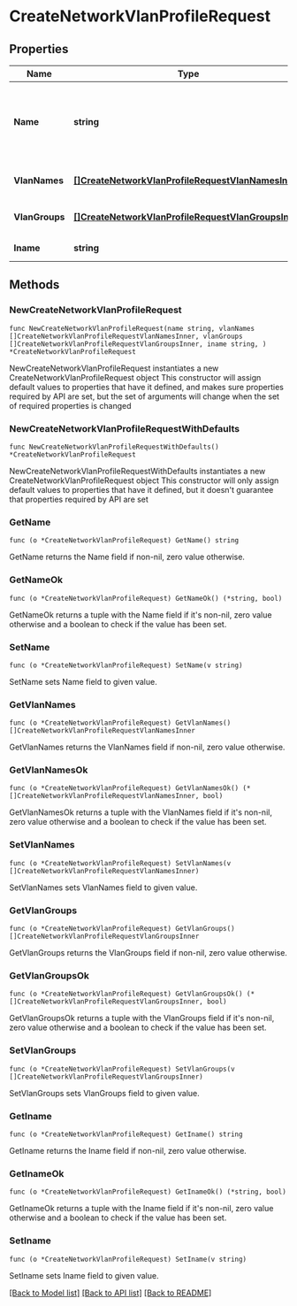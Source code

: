 # CreateNetworkVlanProfileRequest

## Properties

Name | Type | Description | Notes
------------ | ------------- | ------------- | -------------
**Name** | **string** | Name of the profile, string length must be from 1 to 255 characters | 
**VlanNames** | [**[]CreateNetworkVlanProfileRequestVlanNamesInner**](CreateNetworkVlanProfileRequestVlanNamesInner.md) | An array of named VLANs | 
**VlanGroups** | [**[]CreateNetworkVlanProfileRequestVlanGroupsInner**](CreateNetworkVlanProfileRequestVlanGroupsInner.md) | An array of VLAN groups | 
**Iname** | **string** | IName of the profile | 

## Methods

### NewCreateNetworkVlanProfileRequest

`func NewCreateNetworkVlanProfileRequest(name string, vlanNames []CreateNetworkVlanProfileRequestVlanNamesInner, vlanGroups []CreateNetworkVlanProfileRequestVlanGroupsInner, iname string, ) *CreateNetworkVlanProfileRequest`

NewCreateNetworkVlanProfileRequest instantiates a new CreateNetworkVlanProfileRequest object
This constructor will assign default values to properties that have it defined,
and makes sure properties required by API are set, but the set of arguments
will change when the set of required properties is changed

### NewCreateNetworkVlanProfileRequestWithDefaults

`func NewCreateNetworkVlanProfileRequestWithDefaults() *CreateNetworkVlanProfileRequest`

NewCreateNetworkVlanProfileRequestWithDefaults instantiates a new CreateNetworkVlanProfileRequest object
This constructor will only assign default values to properties that have it defined,
but it doesn't guarantee that properties required by API are set

### GetName

`func (o *CreateNetworkVlanProfileRequest) GetName() string`

GetName returns the Name field if non-nil, zero value otherwise.

### GetNameOk

`func (o *CreateNetworkVlanProfileRequest) GetNameOk() (*string, bool)`

GetNameOk returns a tuple with the Name field if it's non-nil, zero value otherwise
and a boolean to check if the value has been set.

### SetName

`func (o *CreateNetworkVlanProfileRequest) SetName(v string)`

SetName sets Name field to given value.


### GetVlanNames

`func (o *CreateNetworkVlanProfileRequest) GetVlanNames() []CreateNetworkVlanProfileRequestVlanNamesInner`

GetVlanNames returns the VlanNames field if non-nil, zero value otherwise.

### GetVlanNamesOk

`func (o *CreateNetworkVlanProfileRequest) GetVlanNamesOk() (*[]CreateNetworkVlanProfileRequestVlanNamesInner, bool)`

GetVlanNamesOk returns a tuple with the VlanNames field if it's non-nil, zero value otherwise
and a boolean to check if the value has been set.

### SetVlanNames

`func (o *CreateNetworkVlanProfileRequest) SetVlanNames(v []CreateNetworkVlanProfileRequestVlanNamesInner)`

SetVlanNames sets VlanNames field to given value.


### GetVlanGroups

`func (o *CreateNetworkVlanProfileRequest) GetVlanGroups() []CreateNetworkVlanProfileRequestVlanGroupsInner`

GetVlanGroups returns the VlanGroups field if non-nil, zero value otherwise.

### GetVlanGroupsOk

`func (o *CreateNetworkVlanProfileRequest) GetVlanGroupsOk() (*[]CreateNetworkVlanProfileRequestVlanGroupsInner, bool)`

GetVlanGroupsOk returns a tuple with the VlanGroups field if it's non-nil, zero value otherwise
and a boolean to check if the value has been set.

### SetVlanGroups

`func (o *CreateNetworkVlanProfileRequest) SetVlanGroups(v []CreateNetworkVlanProfileRequestVlanGroupsInner)`

SetVlanGroups sets VlanGroups field to given value.


### GetIname

`func (o *CreateNetworkVlanProfileRequest) GetIname() string`

GetIname returns the Iname field if non-nil, zero value otherwise.

### GetInameOk

`func (o *CreateNetworkVlanProfileRequest) GetInameOk() (*string, bool)`

GetInameOk returns a tuple with the Iname field if it's non-nil, zero value otherwise
and a boolean to check if the value has been set.

### SetIname

`func (o *CreateNetworkVlanProfileRequest) SetIname(v string)`

SetIname sets Iname field to given value.



[[Back to Model list]](../README.md#documentation-for-models) [[Back to API list]](../README.md#documentation-for-api-endpoints) [[Back to README]](../README.md)


